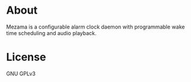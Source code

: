 # About
Mezama is a configurable alarm clock daemon with programmable wake time scheduling and audio playback.

# License
GNU GPLv3
